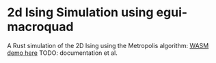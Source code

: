 # 2d Ising Simulation using egui-macroquad
A Rust simulation of the 2D Ising using the Metropolis algorithm:
[WASM demo here](https://so-groenen.github.io/2d_ising_in_rust/)
TODO: documentation et al.
